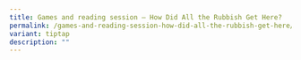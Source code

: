 ```yaml
---
title: Games and reading session – How Did All the Rubbish Get Here?
permalink: /games-and-reading-session-how-did-all-the-rubbish-get-here/
variant: tiptap
description: ""
---
```

